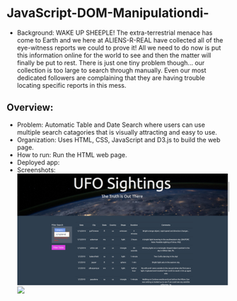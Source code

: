 # JavaScript-DOM-Manipulationdi-

- Background: WAKE UP SHEEPLE! The extra-terrestrial menace has come to Earth and we here at ALIENS-R-REAL have collected all of the eye-witness reports we could to prove it! All we need to do now is put this information online for the world to see and then the matter will finally be put to rest. There is just one tiny problem though... our collection is too large to search through manually. Even our most dedicated followers are complaining that they are having trouble locating specific reports in this mess.
## Overview:
- Problem: Automatic Table and Date Search where users can use multiple search catagories that is visually attracting and easy to use.
- Organization: Uses HTML, CSS, JavaScript and D3.js to build the web page.
- How to run: Run the HTML web page.
- Deployed app: 
- Screenshots:
![](static/images/main_page.png)
![](static/images/menu.png)

